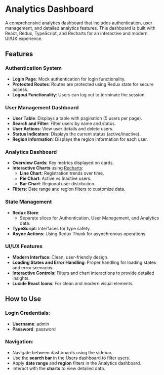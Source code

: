 # Analytics Dashboard
A comprehensive analytics dashboard that includes authentication, user management, and detailed analytics features. This dashboard is built with React, Redux, TypeScript, and Recharts for an interactive and modern UI/UX experience.

## Features

### Authentication System
- **Login Page**: Mock authentication for login functionality.
- **Protected Routes**: Routes are protected using Redux state for secure access.
- **Logout Functionality**: Users can log out to terminate the session.

### User Management Dashboard
- **User Table**: Displays a table with pagination (5 users per page).
- **Search and Filter**: Filter users by name and status.
- **User Actions**: View user details and delete users.
- **Status Indicators**: Displays the current status (active/inactive).
- **Region Information**: Displays the region information for each user.

### Analytics Dashboard
- **Overview Cards**: Key metrics displayed on cards.
- **Interactive Charts** using [Recharts](https://recharts.org/):
  - **Line Chart**: Registration trends over time.
  - **Pie Chart**: Active vs Inactive users.
  - **Bar Chart**: Regional user distribution.
- **Filters**: Date range and region filters to customize data.

### State Management
- **Redux Store**: 
  - Separate slices for Authentication, User Management, and Analytics data.
- **TypeScript**: Interfaces for type safety.
- **Async Actions**: Using Redux Thunk for asynchronous operations.

### UI/UX Features
- **Modern Interface**: Clean, user-friendly design.
- **Loading States and Error Handling**: Proper handling for loading states and error scenarios.
- **Interactive Controls**: Filters and chart interactions to provide detailed insights.
- **Lucide React Icons**: For clean and modern visual elements.

## How to Use

### Login Credentials:
- **Username**: admin
- **Password**: password

### Navigation:
- Navigate between dashboards using the sidebar.
- Use the **search bar** in the Users dashboard to filter users.
- Apply **date range** and **region** filters in the Analytics dashboard.
- Interact with the **charts** to view detailed data.